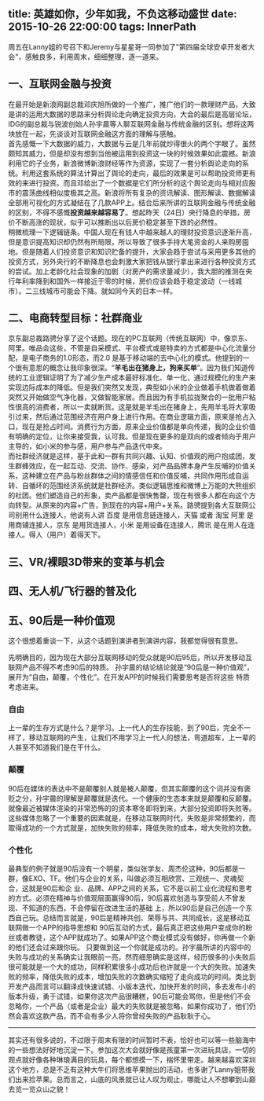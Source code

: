 title: 英雄如你，少年如我，不负这移动盛世
date: 2015-10-26 22:00:00
tags: InnerPath
---

周五在Lanny姐的号召下和Jeremy与星星哥一同参加了"第四届全球安卓开发者大会"，感触良多，利用周末，细细整理，逐一道来。


## 一、互联网金融与投资
在最开始是新浪网副总裁邓庆旭所做的一个推广，推广他们的一款理财产品，大致是讲的运用大数据的思路来分析舆论走向确定投资方向，大会的最后是高层论坛，IDG的副总裁与锐波创始人孙宇晨等人聊互联网金融与传统金融的区别。想将这两块放在一起，先谈谈对互联网金融这方面的理解与感触。<br />首先感慨一下大数据的威力，大数据与云是几年前就炒得很火的两个字眼了。虽然颇知其威力，但是却没有想到当他被运用到投资这一块的时候效果如此震撼。新浪利用它的子业务，新浪微博新浪财经等作为资源，实现了一套分析舆论走向的系统。利用这套系统的算法计算出了舆论的走向，最后的效果是可以帮助投资师更有效的来进行投资。而且邓给出了一个数据是它们所分析的这个舆论走向与相对应股市的震荡曲线相似度极其之高。新浪将所有复杂的资讯解读、图形解读、数据解读全部用可视化的方式凝结在了几款APP上。结合后来所讲的互联网金融与传统金融的区别，不得不感慨**投资越来越容易了**。想起昨天（24日）央行降息的举措，房价不断高涨的现状，似乎可以推断出以后房价稳定甚至下跌的必然性。<br />稍微梳理一下逻辑链条。中国人现在有钱人中越来越人的理财投资意识逐渐升高，但是意识提高知识却仍然有所局限，所以导致了很多手持大笔资金的人来购房囤地。但是随着人们投资意识和知识贮备的提升，大家会趋于尝试与采用更多其他的投资方式，另外央行的不断降息也会刺激大家把钱从银行拿出来进行各种投资方式的尝试。加上老龄化社会现象的加剧（对房产的需求量减少），我大胆的推测在央行年利率降到和国外一样接近于零的时候，房价应该会趋于稳定波动（一线城市）。二三线城市可能会下降。就如同今天的日本一样。
## 二、电商转型目标：社群商业
京东副总裁路骋分享了这个话题。现在的PC互联网（传统互联网）中，像京东、阿里。唯品会这些，不管是自采模式、平台模式或是特卖的方式都是中心化流量分配，是电子商务的1.0形态，而2.0 是基于移动端的去中心化的模式。他提到的一个很有意思的概念让我印象很深。“**羊毛出在猪身上，狗来买单**”。因为我们知道传统的工业逻辑证明了为了减少生产成本最好标准化、单一化，通过规模化的生产来实现边际成本的降低。但是我们突然又发现，典型如小米的企业做着手机做着做着突然又开始做空气净化器，又做智能家居。而且因为有手机拉拢聚合的一批用户粘性很高的消费者，所以一卖就断货。这是就是羊毛出在猪身上，先用羊毛将大家吸引过来，然后通过范围经济在用户身上进行作用。在商业逻辑方面，原来是抢占入口，现在是抢占时间。消费行为方面，原来企业价值都是单向传递，我的企业价值有明确的定位，让你来接受我，认可我。但是现在更多的是双向的或者倾向于用户主导的，如小米的参与感，用户参与产品迭代中来。<br />而社群经济就是这样，基于此和一群有共同兴趣、认知、价值观的用户抱成团，发生群蜂效应，在一起互动、交流、协作、感染，对产品品牌本身产生反哺的价值关系，这种建立在产品与粉丝群体之间的情感信任和价值反哺，共同作用形成自运转、自循环的范围经济系统就是社群经济。类似逻辑思维和微博上万能的大熊组织的社团。他们塑造自己的形象，卖产品都是很快售罄，现在有很多人都在向这个方向转型。从原来的内容+广告，到现在的内容+用户+关系。路骋提到各大互联网公司别用什么连接人，他说有人讲 百度 是用信息链连接人，天猫 或者 淘宝 阿里 是用商铺连接人，京东 是用货连接人，小米 是用设备在连接人，腾讯 是在用人在连接人。得人（用户）着得天下。

## 三、VR/裸眼3D带来的变革与机会
## 四、无人机/飞行器的普及化
## 五、90后是一种价值观
这个很想着重谈一下，从这个话题到演讲者到演讲内容，我都觉得很有意思。

先明确目的，因为现在大部分互联网移动的受众就是90后95后，所以开发移动互联网产品不得不考虑90后的特质。
孙宇晨的结论结论就是“90后是一种价值观”，展开为“自由，颠覆，个性化”。在开发APP的时候我们需要思考是否将这些 特质考虑进来。

### 自由

上一辈的生存方式是什么？是学习。上一代人的生存技能，到了90后，完全不一样了，移动互联网的产生，让我们不用学习上一代人的想法，弯道超车，上一辈的人甚至不知道我们是在干什么。

### 颠覆

90后在媒体的表达中不是颠覆别人就是被人颠覆，但其实颠覆的这个词并没有褒贬之分，孙宇晨的理解是颠覆就是迭代。一个健康的生态本来就是颠覆和反颠覆。就像最近被媒体渲染的非常恐怖的的资本寒冬即将到来，大部分投资即将失败等。这些媒体忽略了一个重要的因素就是，在移动互联网时代，失败是非常频繁的，而取得成功的一个方式就是，加快失败的频率，降低失败的成本，增大失败的次数。

### 个性化
最典型的例子就是90后没有一个明星，类似张学友、周杰伦这种，90后都是一群，像EXO、TF。他们与企业的关系，叫做必须互相欣赏、三观统一、灵魂契合，这就是90后和企 业、品牌、APP之间的关系，它不是以前工业化流程和思考的方式。必须在精神与价值观层面赢得90后，90后喜欢创造与享受前人不曾发现、不知道的东西，不会停留在改进生活的基础 上，所以90后是自己创造一个东西自己玩。总结而言就是，90后是精神共创、荣辱与共、共同成长，这是移动互联网做一个APP的指导思想和 90后互动的方式，最后真正把这些用户变成你的粉丝或者教徒，这个APP就成功了。如果APP这个商业模式没有做好，你再做一个新的他们还会过来跟你玩。 只要做到这一个你就是成功的。孙宇晨所讲的内容中的失败与成功的关系确实让我眼前一亮，然而细思确实是这样，经历很多的小失败后很可能就是一个大的成功，同样积累很多小成功后也许就是一个大的失败。加速失败的频率，降低失败的成本，增加失败的次数确实缩短了走向成功的时间。类比到开发产品而言可以翻译成快速试错、小版本迭代，加快开发的时间，多去发布小的版本升级，勇于试错，如果你这次产品很糟糕，90后可能会骂你，但是他们不会忽略你，一个产品（或者是企业）最大的失败就是被忽略，如果你成功了，他们仍然会喜欢这款产品，而不会有多少人将你曾经失败的产品耿耿于心。

---
其实还有很多说的，不过限于周末有限的时间暂时不表，恰好也可以等一些脑海中的一些想法好好地沉淀一下。参加这次大会就好像是孩童第一次进玩具店，一切的观点就好像各种琳琅满目的玩具，每个都想摸一下，揣怀里带走。越来越喜欢深圳这个地方，总是不乏有这种大牛们将思维苹果抛出的活动，也多谢了Lanny姐带我们出来捡苹果。总而言之，山底的风景就已让人叹为观止，哪能让人不想攀到山巅去览一览众山之貌！
